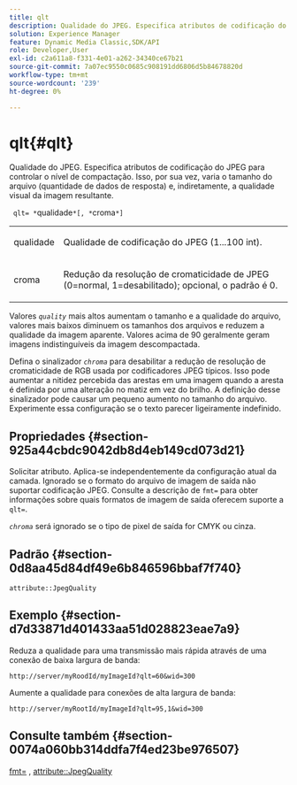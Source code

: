 ```yaml
---
title: qlt
description: Qualidade do JPEG. Especifica atributos de codificação do JPEG para controlar o nível de compactação. Isso, por sua vez, varia o tamanho do arquivo (quantidade de dados de resposta) e, indiretamente, a qualidade visual da imagem resultante.
solution: Experience Manager
feature: Dynamic Media Classic,SDK/API
role: Developer,User
exl-id: c2a611a8-f331-4e01-a262-34340ce67b21
source-git-commit: 7a07ec9550c0685c908191dd6806d5b84678820d
workflow-type: tm+mt
source-wordcount: '239'
ht-degree: 0%

---
```


# qlt{#qlt}

Qualidade do JPEG. Especifica atributos de codificação do JPEG para controlar o nível de compactação. Isso, por sua vez, varia o tamanho do arquivo (quantidade de dados de resposta) e, indiretamente, a qualidade visual da imagem resultante.

` qlt= *`qualidade`*[, *`croma`*]`

<table id="simpletable_FB8090D4BEBF42FD83A64A7AAB6D7F92"> 
 <tr class="strow"> 
  <td class="stentry"> <p> <span class="varname"> qualidade </span> </p> </td> 
  <td class="stentry"> <p>Qualidade de codificação do JPEG (1...100 int). </p> </td> 
 </tr> 
 <tr class="strow"> 
  <td class="stentry"> <p> <span class="varname"> croma </span> </p> </td> 
  <td class="stentry"> <p>Redução da resolução de cromaticidade de JPEG (0=normal, 1=desabilitado); opcional, o padrão é 0. </p> </td> 
 </tr> 
</table>

Valores *`quality`* mais altos aumentam o tamanho e a qualidade do arquivo, valores mais baixos diminuem os tamanhos dos arquivos e reduzem a qualidade da imagem aparente. Valores acima de 90 geralmente geram imagens indistinguíveis da imagem descompactada.

Defina o sinalizador *`chroma`* para desabilitar a redução de resolução de cromaticidade de RGB usada por codificadores JPEG típicos. Isso pode aumentar a nitidez percebida das arestas em uma imagem quando a aresta é definida por uma alteração no matiz em vez do brilho. A definição desse sinalizador pode causar um pequeno aumento no tamanho do arquivo. Experimente essa configuração se o texto parecer ligeiramente indefinido.

## Propriedades {#section-925a44cbdc9042db8d4eb149cd073d21}

Solicitar atributo. Aplica-se independentemente da configuração atual da camada. Ignorado se o formato do arquivo de imagem de saída não suportar codificação JPEG. Consulte a descrição de `fmt=` para obter informações sobre quais formatos de imagem de saída oferecem suporte a `qlt=`.

*`chroma`* será ignorado se o tipo de pixel de saída for CMYK ou cinza.

## Padrão {#section-0d8aa45d84df49e6b846596bbaf7f740}

`attribute::JpegQuality`

## Exemplo {#section-d7d33871d401433aa51d028823eae7a9}

Reduza a qualidade para uma transmissão mais rápida através de uma conexão de baixa largura de banda:

`http://server/myRoodId/myImageId?qlt=60&wid=300`

Aumente a qualidade para conexões de alta largura de banda:

`http://server/myRootId/myImageId?qlt=95,1&wid=300`

## Consulte também {#section-0074a060bb314ddfa7f4ed23be976507}

[fmt=](../../../../../is-api/http-ref/image-serving-api-ref/c-http-protocol-reference/c-command-reference/r-is-http-fmt.md#reference-cdf10043423b45ba9fe15157fb3ae37a) , [attribute::JpegQuality](../../../../../is-api/image-catalog/image-serving-api-ref/c-image-catalog-reference/c-attributes-reference/r-jpegquality.md#reference-4a879e7c46024c8a898a9fd226f9eb09)
